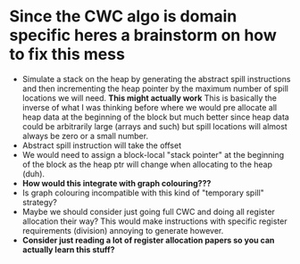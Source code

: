 # Since the CWC algo is domain specific heres a brainstorm on how to fix this mess
+ Simulate a stack on the heap by generating the abstract spill instructions and then incrementing the heap pointer by the maximum number of spill locations we will need.
**This might actually work**
This is basically the inverse of what I was thinking before where we would pre allocate all heap data at the beginning of the block but much better since heap data could be arbitrarily large (arrays and such) but spill locations will almost always be zero or a small number.
+ Abstract spill instruction will take the offset
+ We would need to assign a block-local "stack pointer" at the beginning of the block as the heap ptr will change when allocating to the heap (duh).
+ **How would this integrate with graph colouring???**
+ Is graph colouring incompatible with this kind of "temporary spill" strategy?
+ Maybe we should consider just going full CWC and doing all register allocation their way? This would make instructions with specific register requirements (division) annoying to generate however.
+ **Consider just reading a lot of register allocation papers so you can actually learn this stuff?**

